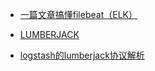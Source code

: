 - [一篇文章搞懂filebeat（ELK）](https://www.cnblogs.com/zsql/p/13137833.html)

- [LUMBERJACK](https://camel.apache.org/components/3.18.x/lumberjack-component.html)
- [logstash的lumberjack协议解析](https://segmentfault.com/a/1190000006087978)